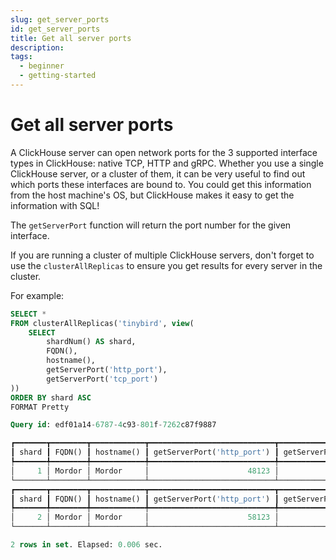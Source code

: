 ```yaml
---
slug: get_server_ports
id: get_server_ports
title: Get all server ports
description: 
tags:
  - beginner
  - getting-started
---
```


# Get all server ports

A ClickHouse server can open network ports for the 3 supported interface types in ClickHouse: native TCP, HTTP and gRPC. Whether you use a single ClickHouse server, or a cluster of them, it can be very useful to find out which ports these interfaces are bound to. You could get this information from the host machine's OS, but ClickHouse makes it easy to get the information with SQL!

The `getServerPort` function will return the port number for the given interface.

If you are running a cluster of multiple ClickHouse servers, don't forget to use the `clusterAllReplicas` to ensure you get results for every server in the cluster.

For example:

```sql
SELECT *
FROM clusterAllReplicas('tinybird', view(
    SELECT
        shardNum() AS shard,
        FQDN(),
        hostname(),
        getServerPort('http_port'),
        getServerPort('tcp_port')
))
ORDER BY shard ASC
FORMAT Pretty

Query id: edf01a14-6787-4c93-801f-7262c87f9887

┏━━━━━━━┳━━━━━━━━┳━━━━━━━━━━━━┳━━━━━━━━━━━━━━━━━━━━━━━━━━━━┳━━━━━━━━━━━━━━━━━━━━━━━━━━━┓
┃ shard ┃ FQDN() ┃ hostname() ┃ getServerPort('http_port') ┃ getServerPort('tcp_port') ┃
┡━━━━━━━╇━━━━━━━━╇━━━━━━━━━━━━╇━━━━━━━━━━━━━━━━━━━━━━━━━━━━╇━━━━━━━━━━━━━━━━━━━━━━━━━━━┩
│     1 │ Mordor │ Mordor     │                      48123 │                     49000 │
└───────┴────────┴────────────┴────────────────────────────┴───────────────────────────┘
┏━━━━━━━┳━━━━━━━━┳━━━━━━━━━━━━┳━━━━━━━━━━━━━━━━━━━━━━━━━━━━┳━━━━━━━━━━━━━━━━━━━━━━━━━━━┓
┃ shard ┃ FQDN() ┃ hostname() ┃ getServerPort('http_port') ┃ getServerPort('tcp_port') ┃
┡━━━━━━━╇━━━━━━━━╇━━━━━━━━━━━━╇━━━━━━━━━━━━━━━━━━━━━━━━━━━━╇━━━━━━━━━━━━━━━━━━━━━━━━━━━┩
│     2 │ Mordor │ Mordor     │                      58123 │                     59000 │
└───────┴────────┴────────────┴────────────────────────────┴───────────────────────────┘

2 rows in set. Elapsed: 0.006 sec.
```